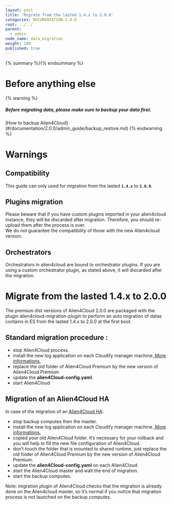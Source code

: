```yaml
---
layout: post
title: 'Migrate from the lasted 1.4.x to 2.0.0'
categories: DOCUMENTATION-2.0.0
root: ../../
parent:
  - admin
node_name: data_migration
weight: 200
published: true
---
```


{% summary %}{% endsummary %}


# Before anything else

{% warning %}
<h5> Before migrating data, please make sure to backup your data first. </h5>
[How to backup Alien4Cloud](#/documentation/2.0.0/admin_guide/backup_restore.md)
{% endwarning %}

# Warnings

## Compatibility
This guide can only used for migration from the lasted __`1.4.x`__ to __`2.0.0`__.


## Plugins migration
Please beware that if you have custom plugins imported in your alien4cloud instance, they will be discarded after migration. Therefore, you should re-upload them after the process is over.  
We do not guarantee the compatibility of those with the new Alien4cloud version.


## Orchestrators
Orchestrators in alien4cloud are bound to orchestrator plugins. If you are using a custom orchestrator plugin, as stated above, it will discarded after the migration.


# Migrate from the lasted 1.4.x to 2.0.0

The premium dist versions of Alien4Cloud 2.0.0 are packaged with the plugin alien4cloud-migration-plugin to perform an auto migration of datas contains in ES from the lasted 1.4.x to 2.0.0 at the first boot.


## Standard migration procedure :

  * stop Alien4Cloud process.
  * install the new log application on each Cloudify manager machine.[ More informations.](#/documentation/1.4.0/orchestrators/cloudify4_driver/prerequisites_logs.html)
  * replace the old folder of Alien4Cloud Premium by the new version of Alien4Cloud Premium
  * update the **alien4Cloud-config.yaml**.
  * start Alien4Cloud


## Migration of an Alien4Cloud HA

In case of the migration of an [Alien4Cloud HA](#/documentation/1.4.0/admin_guide/ha.html):

  * stop backup computes then the master.
  * install the new log application on each Cloudify manager machine.[ More informations.](#/documentation/1.4.0/orchestrators/cloudify4_driver/prerequisites_logs.html)
  * copied your old Alien4Cloud folder. It’s necessary for your rollback and you will help to fill the new file configuration of Alien4Cloud.
  * don’t touch the folder that is mounted to shared runtime, just replace the old folder of Alien4Cloud Premium by the new version of Alien4Cloud Premium.
  * update the **alien4Cloud-config.yaml** on each Alien4Cloud.
  * start the Alien4Cloud master and wait the end of migration.
  * start the backup computes.

Note: migration plugin of Alien4Cloud checks that the migration is already done on the Alien4cloud master, so it’s normal if you notice that migration process is not launched on the backup computes.
